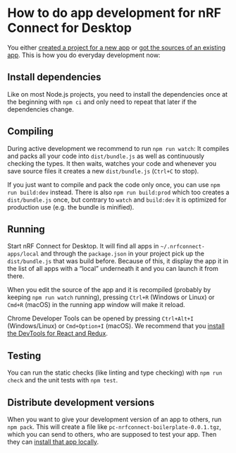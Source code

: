 ---
---

# How to do app development for nRF Connect for Desktop

You either [created a project for a new app](./create_new_app) or
[got the sources of an existing app](./get_an_existing_app_s_sources). This is
how you do everyday development now:

## Install dependencies

Like on most Node.js projects, you need to install the dependencies once at the
beginning with `npm ci` and only need to repeat that later if the dependencies
change.

## Compiling

During active development we recommend to run `npm run watch`: It compiles and
packs all your code into `dist/bundle.js` as well as continuously checking the
types. It then waits, watches your code and whenever you save source files it
creates a new `dist/bundle.js` (`Ctrl+C` to stop).

If you just want to compile and pack the code only once, you can use
`npm run build:dev` instead. There is also `npm run build:prod` which too
creates a `dist/bundle.js` once, but contrary to `watch` and `build:dev` it is
optimized for production use (e.g. the bundle is minified).

## Running

Start nRF Connect for Desktop. It will find all apps in
`~/.nrfconnect-apps/local` and through the `package.json` in your project pick
up the `dist/bundle.js` that was build before. Because of this, it display the
app it in the list of all apps with a “local” underneath it and you can launch
it from there.

When you edit the source of the app and it is recompiled (probably by keeping
`npm run watch` running), pressing `Ctrl+R` (Windows or Linux) or `Cmd+R`
(macOS) in the running app window will make it reload.

Chrome Developer Tools can be opened by pressing `Ctrl+Alt+I` (Windows/Linux) or
`Cmd+Option+I` (macOS). We recommend that you
[install the DevTools for React and Redux](./core_development#installing-the-electron-dev-tools).

## Testing

You can run the static checks (like linting and type checking) with
`npm run check` and the unit tests with `npm test`.

## Distribute development versions

When you want to give your development version of an app to others, run
`npm pack`. This will create a file like `pc-nrfconnect-boilerplate-0.0.1.tgz`,
which you can send to others, who are supposed to test your app. Then they can
[install that app locally](./local_app_installation).
